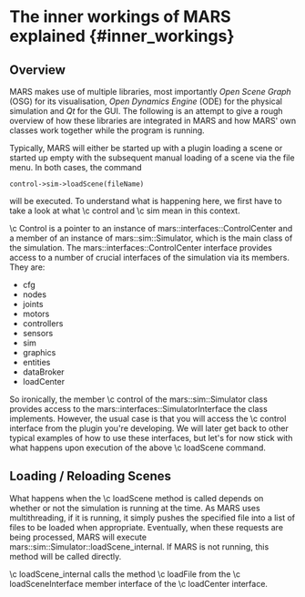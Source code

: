 The inner workings of MARS explained {#inner_workings}
==============

## Overview

MARS makes use of multiple libraries, most importantly *Open Scene Graph* (OSG) for its visualisation, *Open Dynamics Engine* (ODE) for the physical simulation and *Qt* for the GUI. The following is an attempt to give a rough overview of how these libraries are integrated in MARS and how MARS' own classes work together while the program is running.

Typically, MARS will either be started up with a plugin loading a scene or started up empty with the subsequent manual loading of a scene via the file menu. In both cases, the command

    control->sim->loadScene(fileName)
    
will be executed. To understand what is happening here, we first have to take a look at what \c control and \c sim mean in this context.

\c Control is a pointer to an instance of mars::interfaces::ControlCenter and a member of an instance of mars::sim::Simulator, which is the main class of the simulation. The mars::interfaces::ControlCenter interface provides access to a number of crucial interfaces of the simulation via its members. They are:

* cfg
* nodes
* joints
* motors
* controllers
* sensors
* sim
* graphics
* entities
* dataBroker
* loadCenter

So ironically, the member \c control of the mars::sim::Simulator class provides access to the mars::interfaces::SimulatorInterface the class implements. However, the usual case is that you will access the \c control interface from the plugin you're developing. We will later get back to other typical examples of how to use these interfaces, but let's for now stick with what happens upon execution of the above \c loadScene command.

## Loading / Reloading Scenes

What happens when the \c loadScene method is called depends on whether or not the simulation is running at the time. As MARS uses multithreading, if it is running, it simply pushes the specified file into a list of files to be loaded when appropriate. Eventually, when these requests are being processed, MARS will execute mars::sim::Simulator::loadScene_internal. If MARS is not running, this method will be called directly.

\c loadScene_internal calls the method \c loadFile from the \c loadSceneInterface member interface of the \c loadCenter interface.
